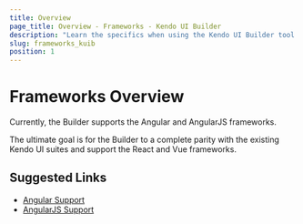 ```yaml
---
title: Overview  
page_title: Overview - Frameworks - Kendo UI Builder
description: "Learn the specifics when using the Kendo UI Builder tool for creating and managing Angular-based web applications."
slug: frameworks_kuib
position: 1
---
```


# Frameworks Overview

Currently, the Builder supports the Angular and AngularJS frameworks.

The ultimate goal is for the Builder to a complete parity with the existing Kendo UI suites and support the React and Vue frameworks.

## Suggested Links

* [Angular Support]()
* [AngularJS Support]()
